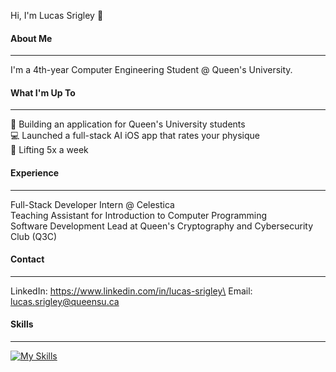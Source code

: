 Hi, I'm Lucas Srigley 👋
#### About Me
---
I'm a 4th-year Computer Engineering Student @ Queen's University.

#### What I'm Up To
---
🚀 Building an application for Queen's University students\
💻 Launched a full-stack AI iOS app that rates your physique\
💪 Lifting 5x a week

#### Experience
---
Full-Stack Developer Intern @ Celestica\
Teaching Assistant for Introduction to Computer Programming\
Software Development Lead at Queen's Cryptography and Cybersecurity Club (Q3C)

#### Contact 
--- 
LinkedIn:  https://www.linkedin.com/in/lucas-srigley\
Email:     lucas.srigley@queensu.ca

#### Skills
---
[![My Skills](https://skillicons.dev/icons?i=anaconda,arduino,aws,html,c,cpp,css,docker,express,firebase,flask,gcp,git,heroku,html,java,js,mongodb,mysql,nextjs,nodejs,npm,opencv,sklearn,nextjs,nodejs,npm,php,postgres,postman,py,qt,redis,react,spring,sqlite,sklearn,tailwind,ts)](https://skillicons.dev)
